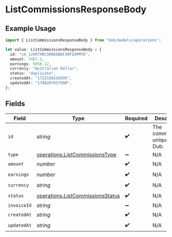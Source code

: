 # ListCommissionsResponseBody

## Example Usage

```typescript
import { ListCommissionsResponseBody } from "dub/models/operations";

let value: ListCommissionsResponseBody = {
  id: "cm_1JVR7XRCSR0EDBAF39FZ4PMYE",
  amount: 7467.2,
  earnings: 5050.12,
  currency: "Australian Dollar",
  status: "duplicate",
  createdAt: "1723150242695",
  updatedAt: "1748207657990",
};
```

## Fields

| Field                                                                                | Type                                                                                 | Required                                                                             | Description                                                                          | Example                                                                              |
| ------------------------------------------------------------------------------------ | ------------------------------------------------------------------------------------ | ------------------------------------------------------------------------------------ | ------------------------------------------------------------------------------------ | ------------------------------------------------------------------------------------ |
| `id`                                                                                 | *string*                                                                             | :heavy_check_mark:                                                                   | The commission's unique ID on Dub.                                                   | cm_1JVR7XRCSR0EDBAF39FZ4PMYE                                                         |
| `type`                                                                               | [operations.ListCommissionsType](../../models/operations/listcommissionstype.md)     | :heavy_minus_sign:                                                                   | N/A                                                                                  |                                                                                      |
| `amount`                                                                             | *number*                                                                             | :heavy_check_mark:                                                                   | N/A                                                                                  |                                                                                      |
| `earnings`                                                                           | *number*                                                                             | :heavy_check_mark:                                                                   | N/A                                                                                  |                                                                                      |
| `currency`                                                                           | *string*                                                                             | :heavy_check_mark:                                                                   | N/A                                                                                  |                                                                                      |
| `status`                                                                             | [operations.ListCommissionsStatus](../../models/operations/listcommissionsstatus.md) | :heavy_check_mark:                                                                   | N/A                                                                                  |                                                                                      |
| `invoiceId`                                                                          | *string*                                                                             | :heavy_minus_sign:                                                                   | N/A                                                                                  |                                                                                      |
| `createdAt`                                                                          | *string*                                                                             | :heavy_check_mark:                                                                   | N/A                                                                                  |                                                                                      |
| `updatedAt`                                                                          | *string*                                                                             | :heavy_check_mark:                                                                   | N/A                                                                                  |                                                                                      |